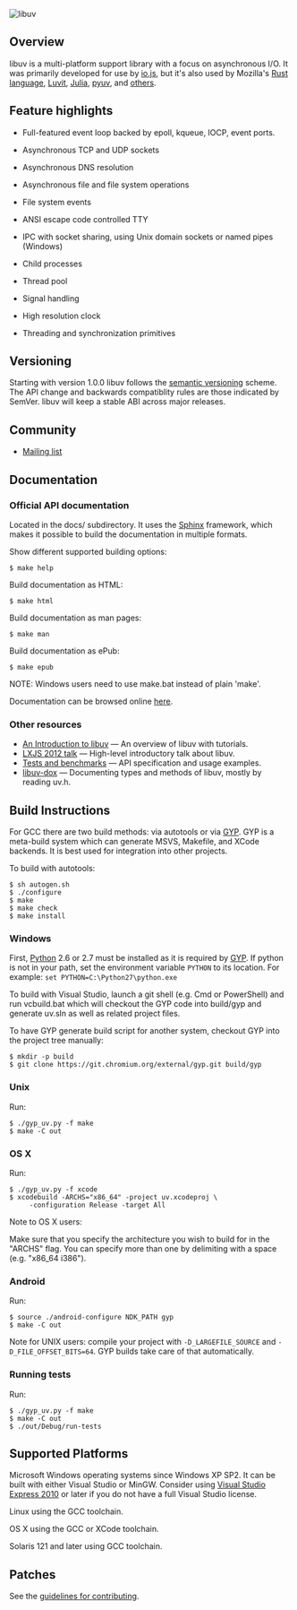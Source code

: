 ![libuv][libuv_banner]

## Overview

libuv is a multi-platform support library with a focus on asynchronous I/O. It
was primarily developed for use by [io.js](http://nodejs.org), but it's also
used by Mozilla's [Rust language](http://www.rust-lang.org/),
[Luvit](http://luvit.io/), [Julia](http://julialang.org/),
[pyuv](https://github.com/saghul/pyuv), and [others](https://github.com/joyent/libuv/wiki/Projects-that-use-libuv).

## Feature highlights

 * Full-featured event loop backed by epoll, kqueue, IOCP, event ports.

 * Asynchronous TCP and UDP sockets

 * Asynchronous DNS resolution

 * Asynchronous file and file system operations

 * File system events

 * ANSI escape code controlled TTY

 * IPC with socket sharing, using Unix domain sockets or named pipes (Windows)

 * Child processes

 * Thread pool

 * Signal handling

 * High resolution clock

 * Threading and synchronization primitives

## Versioning

Starting with version 1.0.0 libuv follows the [semantic versioning](http://semver.org/)
scheme. The API change and backwards compatiblity rules are those indicated by
SemVer. libuv will keep a stable ABI across major releases.

## Community

 * [Mailing list](http://groups.google.com/group/libuv)

## Documentation

### Official API documentation

Located in the docs/ subdirectory. It uses the [Sphinx](http://sphinx-doc.org/)
framework, which makes it possible to build the documentation in multiple
formats.

Show different supported building options:

    $ make help

Build documentation as HTML:

    $ make html

Build documentation as man pages:

    $ make man

Build documentation as ePub:

    $ make epub

NOTE: Windows users need to use make.bat instead of plain 'make'.

Documentation can be browsed online [here](http://docs.libuv.org).

### Other resources

 * [An Introduction to libuv](http://nikhilm.github.com/uvbook/)
   &mdash; An overview of libuv with tutorials.
 * [LXJS 2012 talk](http://www.youtube.com/watch?v=nGn60vDSxQ4)
   &mdash; High-level introductory talk about libuv.
 * [Tests and benchmarks](https://github.com/joyent/libuv/tree/master/test)
   &mdash; API specification and usage examples.
 * [libuv-dox](https://github.com/thlorenz/libuv-dox)
   &mdash; Documenting types and methods of libuv, mostly by reading uv.h.

## Build Instructions

For GCC there are two build methods: via autotools or via [GYP][].
GYP is a meta-build system which can generate MSVS, Makefile, and XCode
backends. It is best used for integration into other projects.

To build with autotools:

    $ sh autogen.sh
    $ ./configure
    $ make
    $ make check
    $ make install

### Windows

First, [Python][] 2.6 or 2.7 must be installed as it is required by [GYP][].
If python is not in your path, set the environment variable `PYTHON` to its
location. For example: `set PYTHON=C:\Python27\python.exe`

To build with Visual Studio, launch a git shell (e.g. Cmd or PowerShell)
and run vcbuild.bat which will checkout the GYP code into build/gyp and
generate uv.sln as well as related project files.

To have GYP generate build script for another system, checkout GYP into the
project tree manually:

    $ mkdir -p build
    $ git clone https://git.chromium.org/external/gyp.git build/gyp

### Unix

Run:

    $ ./gyp_uv.py -f make
    $ make -C out

### OS X

Run:

    $ ./gyp_uv.py -f xcode
    $ xcodebuild -ARCHS="x86_64" -project uv.xcodeproj \
         -configuration Release -target All

Note to OS X users:

Make sure that you specify the architecture you wish to build for in the
"ARCHS" flag. You can specify more than one by delimiting with a space
(e.g. "x86_64 i386").

### Android

Run:

    $ source ./android-configure NDK_PATH gyp
    $ make -C out

Note for UNIX users: compile your project with `-D_LARGEFILE_SOURCE` and
`-D_FILE_OFFSET_BITS=64`. GYP builds take care of that automatically.

### Running tests

Run:

    $ ./gyp_uv.py -f make
    $ make -C out
    $ ./out/Debug/run-tests

## Supported Platforms

Microsoft Windows operating systems since Windows XP SP2. It can be built
with either Visual Studio or MinGW. Consider using
[Visual Studio Express 2010][] or later if you do not have a full Visual
Studio license.

Linux using the GCC toolchain.

OS X using the GCC or XCode toolchain.

Solaris 121 and later using GCC toolchain.

## Patches

See the [guidelines for contributing][].

[io.js]: http://nodejs.org/
[GYP]: http://code.google.com/p/gyp/
[Python]: https://www.python.org/downloads/
[Visual Studio Express 2010]: http://www.microsoft.com/visualstudio/eng/products/visual-studio-2010-express
[guidelines for contributing]: https://github.com/joyent/libuv/blob/master/CONTRIBUTING.md
[libuv_banner]: https://raw.githubusercontent.com/joyent/libuv/master/img/banner.png
